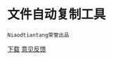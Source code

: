 # 文件自动复制工具
    
     
```
Niaodtiantang荣誉出品
```
         
        
<a href="http://niaodtiantang.github.io/Auto-copy-file-tool/下载">下载</a>
<a href="http://niaodtiantang.github.io/Auto-copy-file-tool/意见反馈">意见反馈</a>
